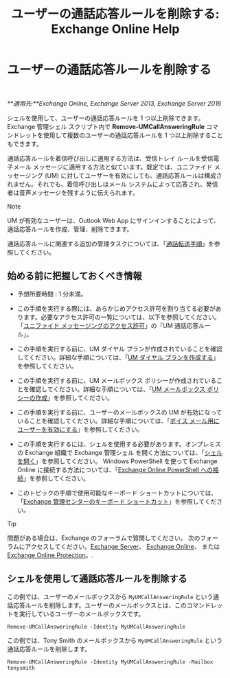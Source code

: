 ﻿---
title: 'ユーザーの通話応答ルールを削除する: Exchange Online Help'
TOCTitle: ユーザーの通話応答ルールを削除する
ms:assetid: 1da3c5bc-7227-4b37-96f6-67ceefc084d5
ms:mtpsurl: https://technet.microsoft.com/ja-jp/library/JJ898497(v=EXCHG.150)
ms:contentKeyID: 51407509
ms.date: 05/22/2018
mtps_version: v=EXCHG.150
ms.translationtype: HT
---

# ユーザーの通話応答ルールを削除する

 

_**適用先:**Exchange Online, Exchange Server 2013, Exchange Server 2016_

シェルを使用して、ユーザーの通話応答ルールを 1 つ以上削除できます。Exchange 管理シェル スクリプト内で **Remove-UMCallAnsweringRule** コマンドレットを使用して複数のユーザーの通話応答ルールを 1 つ以上削除することもできます。

通話応答ルールを着信呼び出しに適用する方法は、受信トレイ ルールを受信電子メール メッセージに適用する方法と似ています。既定では、ユニファイド メッセージング (UM) に対してユーザーを有効にしても、通話応答ルールは構成されません。それでも、着信呼び出しはメール システムによって応答され、発信者は音声メッセージを残すように伝えられます。


> [!NOTE]
> UM が有効なユーザーは、Outlook Web App にサインインすることによって、通話応答ルールを作成、管理、削除できます。



通話応答ルールに関連する追加の管理タスクについては、「[通話転送手順](forwarding-calls-procedures-exchange-2013-help.md)」を参照してください。

## 始める前に把握しておくべき情報

  - 予想所要時間 : 1 分未満。

  - この手順を実行する際には、あらかじめアクセス許可を割り当てる必要があります。必要なアクセス許可の一覧については、以下を参照してください。「[ユニファイド メッセージングのアクセス許可](unified-messaging-permissions-exchange-2013-help.md)」の「UM 通話応答ルール」。

  - この手順を実行する前に、UM ダイヤル プランが作成されていることを確認してください。詳細な手順については、「[UM ダイヤル プランを作成する](create-a-um-dial-plan-exchange-2013-help.md)」を参照してください。

  - この手順を実行する前に、UM メールボックス ポリシーが作成されていることを確認してください。詳細な手順については、「[UM メールボックス ポリシーの作成](create-a-um-mailbox-policy-exchange-2013-help.md)」を参照してください。

  - この手順を実行する前に、ユーザーのメールボックスの UM が有効になっていることを確認してください。詳細な手順については、「[ボイス メール用にユーザーを有効にする](enable-a-user-for-voice-mail-exchange-2013-help.md)」を参照してください。

  - この手順を実行するには、シェルを使用する必要があります。オンプレミスの Exchange 組織で Exchange 管理シェル を開く方法については、「[シェルを開く](https://technet.microsoft.com/ja-jp/library/dd638134\(v=exchg.150\))」を参照してください。 Windows PowerShell を使って Exchange Online に接続する方法については、「[Exchange Online PowerShell への接続](https://go.microsoft.com/fwlink/p/?linkid=396554)」を参照してください。

  - このトピックの手順で使用可能なキーボード ショートカットについては、「[Exchange 管理センターのキーボード ショートカット](keyboard-shortcuts-in-the-exchange-admin-center-exchange-online-protection-help.md)」を参照してください。


> [!TIP]
> 問題がある場合は、Exchange のフォーラムで質問してください。 次のフォーラムにアクセスしてください。<A href="https://go.microsoft.com/fwlink/p/?linkid=60612">Exchange Server</A>、 <A href="https://go.microsoft.com/fwlink/p/?linkid=267542">Exchange Online</A>、 または <A href="https://go.microsoft.com/fwlink/p/?linkid=285351">Exchange Online Protection</A>。.



## シェルを使用して通話応答ルールを削除する

この例では、ユーザーのメールボックスから `MyUMCallAnsweringRule` という通話応答ルールを削除します。ユーザーのメールボックスとは、このコマンドレットを実行しているユーザーのメールボックスです。

    Remove-UMCallAnsweringRule -Identity MyUMCallAnsweringRule

この例では、Tony Smith のメールボックスから `MyUMCallAnsweringRule` という通話応答ルールを削除します。

    Remove-UMCallAnsweringRule -Identity MyUMCallAnsweringRule -Mailbox tonysmith

